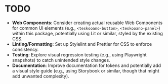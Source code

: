 # TODO

- **Web Components**: Consider creating actual reusable Web Components for common UI elements (e.g., `<teskooano-button>`, `<teskooano-panel>`) within this package, potentially using Lit or similar, styled by the existing CSS.
- **Linting/Formatting**: Set up Stylelint and Prettier for CSS to enforce consistency.
- **Testing**: Explore visual regression testing (e.g., using Playwright snapshots) to catch unintended style changes.
- **Documentation**: Improve documentation for tokens and potentially add a visual style guide (e.g., using Storybook or similar, though that might add unwanted complexity).
